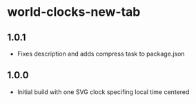 # world-clocks-new-tab

## 1.0.1

 - Fixes description and adds compress task to package.json

## 1.0.0

 - Initial build with one SVG clock specifing local time centered
